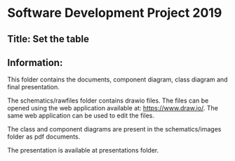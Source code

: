 # Software Development Project 2019

## Title: Set the table

## Information:
This folder contains the documents, component diagram, class diagram and final presentation.

The schematics/rawfiles folder contains drawio files. The files can be opened using the web application available at: https://www.draw.io/. The same web application can be used to edit the files.

The class and component diagrams are present in the schematics/images folder as pdf documents.

The presentation is available at presentations folder.
